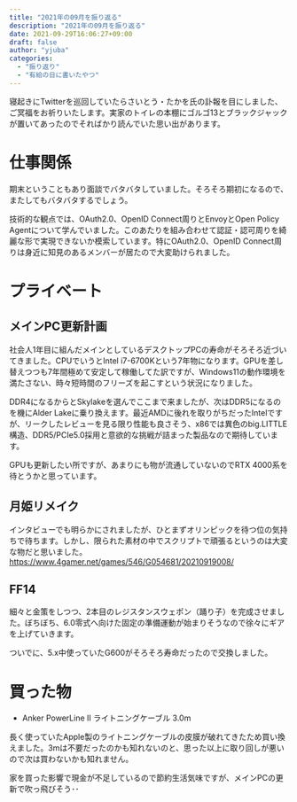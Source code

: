 ```yaml
---
title: "2021年の09月を振り返る"
description: "2021年の09月を振り返る"
date: 2021-09-29T16:06:27+09:00
draft: false
author: "yjuba"
categories:
  - "振り返り"
  - "有給の日に書いたやつ"
---
```


寝起きにTwitterを巡回していたらさいとう・たかを氏の訃報を目にしました、ご冥福をお祈りいたします。実家のトイレの本棚にゴルゴ13とブラックジャックが置いてあったのでそればかり読んでいた思い出があります。

# 仕事関係
期末ということもあり面談でバタバタしていました。そろそろ期初になるので、またしてもバタバタするでしょう。

技術的な観点では、OAuth2.0、OpenID Connect周りとEnvoyとOpen Policy Agentについて学んでいました。このあたりを組み合わせて認証・認可周りを綺麗な形で実現できないか模索しています。特にOAuth2.0、OpenID Connect周りは身近に知見のあるメンバーが居たので大変助けられました。

# プライベート

## メインPC更新計画
社会人1年目に組んだメインとしているデスクトップPCの寿命がそろそろ近づいてきました。CPUでいうとIntel i7-6700Kという7年物になります。GPUを差し替えつつも7年間極めて安定して稼働してた訳ですが、Windows11の動作環境を満たさない、時々短時間のフリーズを起こすという状況になりました。

DDR4になるからとSkylakeを選んでここまで来ましたが、次はDDR5になるのを機にAlder Lakeに乗り換えます。最近AMDに後れを取りがちだったIntelですが、リークしたレビューを見る限り性能も良さそう、x86では異色のbig.LITTLE構造、DDR5/PCIe5.0採用と意欲的な挑戦が詰まった製品なので期待しています。

GPUも更新したい所ですが、あまりにも物が流通していないのでRTX 4000系を待とうかと思っています。

## 月姫リメイク
インタビューでも明らかにされましたが、ひとまずオリンピックを待つ位の気持ちで待ちます。しかし、限られた素材の中でスクリプトで頑張るというのは大変な物だと思いました。
https://www.4gamer.net/games/546/G054681/20210919008/

## FF14
細々と金策をしつつ、2本目のレジスタンスウェポン（踊り子）を完成させました。ぼちぼち、6.0零式へ向けた固定の準備運動が始まりそうなので徐々にギアを上げていきます。

ついでに、5.x中使っていたG600がそろそろ寿命だったので交換しました。

# 買った物
- Anker PowerLine II ライトニングケーブル 3.0m

長く使っていたApple製のライトニングケーブルの皮膜が破れてきたため買い換えました。3mは不要だったのかも知れないのと、思った以上に取り回しが悪いので次は買わないかも知れません。

家を買った影響で現金が不足しているので節約生活気味ですが、メインPCの更新で吹っ飛びそう･･
